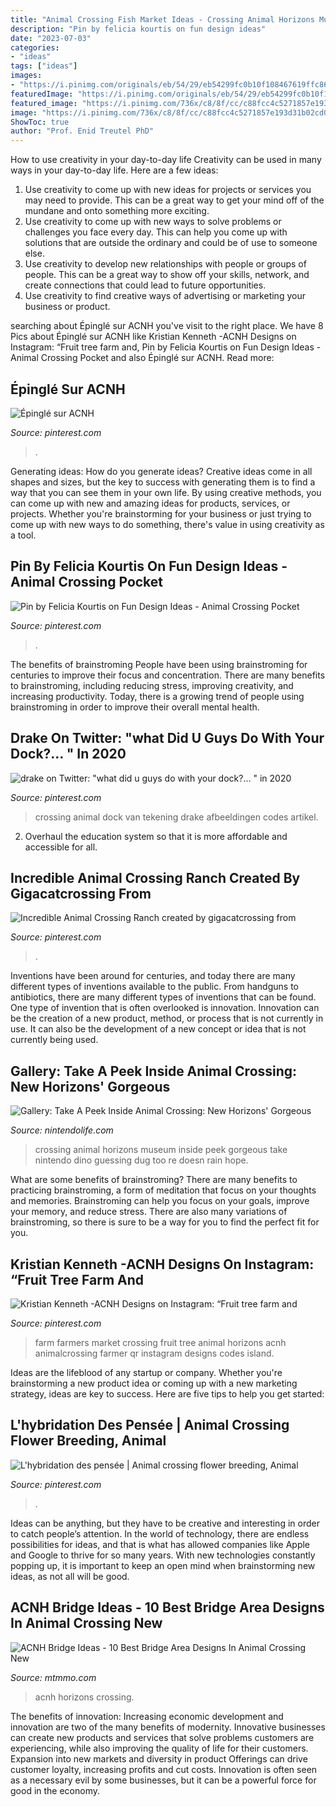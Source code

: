 ```yaml
---
title: "Animal Crossing Fish Market Ideas - Crossing Animal Horizons Museum Inside Peek Gorgeous Take Nintendo Dino Guessing Dug Too Re Doesn Rain Hope"
description: "Pin by felicia kourtis on fun design ideas"
date: "2023-07-03"
categories:
- "ideas"
tags: ["ideas"]
images:
- "https://i.pinimg.com/originals/eb/54/29/eb54299fc0b10f108467619ffc86c92e.jpg"
featuredImage: "https://i.pinimg.com/originals/eb/54/29/eb54299fc0b10f108467619ffc86c92e.jpg"
featured_image: "https://i.pinimg.com/736x/c8/8f/cc/c88fcc4c5271857e193d31b02cd06c6a.jpg"
image: "https://i.pinimg.com/736x/c8/8f/cc/c88fcc4c5271857e193d31b02cd06c6a.jpg"
ShowToc: true
author: "Prof. Enid Treutel PhD"
---
```



How to use creativity in your day-to-day life
Creativity can be used in many ways in your day-to-day life. Here are a few ideas: 
1. Use creativity to come up with new ideas for projects or services you may need to provide. This can be a great way to get your mind off of the mundane and onto something more exciting. 
2. Use creativity to come up with new ways to solve problems or challenges you face every day. This can help you come up with solutions that are outside the ordinary and could be of use to someone else. 
3. Use creativity to develop new relationships with people or groups of people. This can be a great way to show off your skills, network, and create connections that could lead to future opportunities. 
4. Use creativity to find creative ways of advertising or marketing your business or product.

	

		
searching about Épinglé sur ACNH you've visit to the right place. We have 8 Pics about Épinglé sur ACNH like Kristian Kenneth -ACNH Designs on Instagram: “Fruit tree farm and, Pin by Felicia Kourtis on Fun Design Ideas - Animal Crossing Pocket and also Épinglé sur ACNH. Read more:
		
    
## Épinglé Sur ACNH

<img loading=lazy src="https://i.pinimg.com/736x/ee/7a/b8/ee7ab8706a0ba63aaf81333d8250bcc2.jpg" onerror="this.onerror=null;this.src='https://tse3.mm.bing.net/th?id=OIP.04dcDgGTGhVXt2KTIn15AAHaEK&amp;pid=15.1';" alt="Épinglé sur ACNH">

_Source: pinterest.com_

>. 

	

Generating ideas: How do you generate ideas?
Creative ideas come in all shapes and sizes, but the key to success with generating them is to find a way that you can see them in your own life. By using creative methods, you can come up with new and amazing ideas for products, services, or projects. Whether you're brainstorming for your business or just trying to come up with new ways to do something, there's value in using creativity as a tool.

    
## Pin By Felicia Kourtis On Fun Design Ideas - Animal Crossing Pocket

<img loading=lazy src="https://i.pinimg.com/originals/eb/54/29/eb54299fc0b10f108467619ffc86c92e.jpg" onerror="this.onerror=null;this.src='https://tse4.mm.bing.net/th?id=OIP.x2h_jTs-h5gMdKQsTVWKggHaNK&amp;pid=15.1';" alt="Pin by Felicia Kourtis on Fun Design Ideas - Animal Crossing Pocket">

_Source: pinterest.com_

>. 

	

The benefits of brainstroming
People have been using brainstroming for centuries to improve their focus and concentration. There are many benefits to brainstroming, including reducing stress, improving creativity, and increasing productivity. Today, there is a growing trend of people using brainstroming in order to improve their overall mental health.

    
## Drake On Twitter: &quot;what Did U Guys Do With Your Dock?… &quot; In 2020

<img loading=lazy src="https://i.pinimg.com/736x/c8/8f/cc/c88fcc4c5271857e193d31b02cd06c6a.jpg" onerror="this.onerror=null;this.src='https://tse2.mm.bing.net/th?id=OIP.Z2AgnLk6IoYt6m8NDtRn3AHaEK&amp;pid=15.1';" alt="drake on Twitter: &quot;what did u guys do with your dock?… &quot; in 2020">

_Source: pinterest.com_

>crossing animal dock van tekening drake afbeeldingen codes artikel. 

	

2. Overhaul the education system so that it is more affordable and accessible for all.

    
## Incredible Animal Crossing Ranch Created By Gigacatcrossing From

<img loading=lazy src="https://i.pinimg.com/736x/a1/b9/62/a1b9625ce52c38e545ffc9fce914d0ee.jpg" onerror="this.onerror=null;this.src='https://tse4.mm.bing.net/th?id=OIP.TFVRoTGYVcZ5wvftY_raeAHaEK&amp;pid=15.1';" alt="Incredible Animal Crossing Ranch created by gigacatcrossing from">

_Source: pinterest.com_

>. 

	

Inventions have been around for centuries, and today there are many different types of inventions available to the public. From handguns to antibiotics, there are many different types of inventions that can be found. One type of invention that is often overlooked is innovation. Innovation can be the creation of a new product, method, or process that is not currently in use. It can also be the development of a new concept or idea that is not currently being used.

    
## Gallery: Take A Peek Inside Animal Crossing: New Horizons&#039; Gorgeous

<img loading=lazy src="https://images.nintendolife.com/faf09c56563a9/animal-crossing-new-horizons-museum.original.png" onerror="this.onerror=null;this.src='https://tse1.mm.bing.net/th?id=OIP.y3VuWok8BKn0u3l9waVNmAHaEK&amp;pid=15.1';" alt="Gallery: Take A Peek Inside Animal Crossing: New Horizons&#039; Gorgeous">

_Source: nintendolife.com_

>crossing animal horizons museum inside peek gorgeous take nintendo dino guessing dug too re doesn rain hope. 

	

What are some benefits of brainstroming?
There are many benefits to practicing brainstroming, a form of meditation that focus on your thoughts and memories. Brainstroming can help you focus on your goals, improve your memory, and reduce stress. There are also many variations of brainstroming, so there is sure to be a way for you to find the perfect fit for you.

    
## Kristian Kenneth -ACNH Designs On Instagram: “Fruit Tree Farm And

<img loading=lazy src="https://i.pinimg.com/736x/9d/5b/9e/9d5b9e38d49d090e03187a8adb337e9f.jpg" onerror="this.onerror=null;this.src='https://tse1.mm.bing.net/th?id=OIP.86PacQ38X8CNIFemOwbZ5AHaEK&amp;pid=15.1';" alt="Kristian Kenneth -ACNH Designs on Instagram: “Fruit tree farm and">

_Source: pinterest.com_

>farm farmers market crossing fruit tree animal horizons acnh animalcrossing farmer qr instagram designs codes island. 

	

Ideas are the lifeblood of any startup or company. Whether you're brainstorming a new product idea or coming up with a new marketing strategy, ideas are key to success. Here are five tips to help you get started: 

    
## L&#039;hybridation Des Pensée | Animal Crossing Flower Breeding, Animal

<img loading=lazy src="https://i.pinimg.com/736x/a6/9c/d8/a69cd81073f0265370ed77537ac16242.jpg" onerror="this.onerror=null;this.src='https://tse3.mm.bing.net/th?id=OIP.5yxjy2gsvXgyLmuSwQfxSQHaFK&amp;pid=15.1';" alt="L&#039;hybridation des pensée | Animal crossing flower breeding, Animal">

_Source: pinterest.com_

>. 

	

Ideas can be anything, but they have to be creative and interesting in order to catch people’s attention. In the world of technology, there are endless possibilities for ideas, and that is what has allowed companies like Apple and Google to thrive for so many years. With new technologies constantly popping up, it is important to keep an open mind when brainstorming new ideas, as not all will be good.

    
## ACNH Bridge Ideas - 10 Best Bridge Area Designs In Animal Crossing New

<img loading=lazy src="https://www.mtmmo.com/upload/20210309/6375088725781554549262190.png" onerror="this.onerror=null;this.src='https://tse2.mm.bing.net/th?id=OIP.RajRYscK-XbL9Vme4t1wwAHaEK&amp;pid=15.1';" alt="ACNH Bridge Ideas - 10 Best Bridge Area Designs In Animal Crossing New">

_Source: mtmmo.com_

>acnh horizons crossing. 

	

The benefits of innovation:
Increasing economic development and innovation are two of the many benefits of modernity. Innovative businesses can create new products and services that solve problems customers are experiencing, while also improving the quality of life for their customers. Expansion into new markets and diversity in product Offerings can drive customer loyalty, increasing profits and cut costs. Innovation is often seen as a necessary evil by some businesses, but it can be a powerful force for good in the economy.


